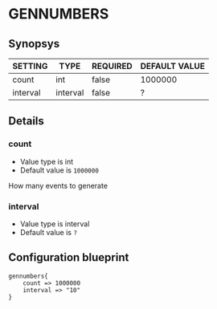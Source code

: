 # GENNUMBERS


## Synopsys


| SETTING  |   TYPE   | REQUIRED | DEFAULT VALUE |
|----------|----------|----------|---------------|
| count    | int      | false    |       1000000 |
| interval | interval | false    | ?             |


## Details

### count
* Value type is int
* Default value is `1000000`

How many events to generate

### interval
* Value type is interval
* Default value is `?`





## Configuration blueprint

```
gennumbers{
	count => 1000000
	interval => "10"
}
```
